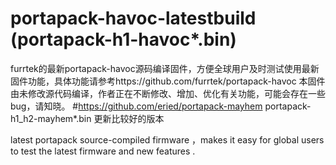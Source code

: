 ﻿# portapack-havoc-latestbuild  (portapack-h1-havoc*.bin)
furrtek的最新portapack-havoc源码编译固件，方便全球用户及时测试使用最新固件功能，具体功能请参考https://github.com/furrtek/portapack-havoc
本固件由未修改源代码编译，作者正在不断修改、增加、优化有关功能，可能会存在一些bug，请知晓。
#https://github.com/eried/portapack-mayhem  portapack-h1_h2-mayhem*.bin
更新比较好的版本


 latest portapack source-compiled firmware ，makes it easy for global users to test the latest firmware  and new features .

